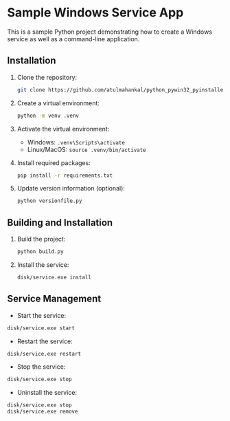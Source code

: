 # Sample Windows Service App

This is a sample Python project demonstrating how to create a Windows service as well as a command-line application.

## Installation

1. Clone the repository:
	```bash
	git clone https://github.com/atulmahankal/python_pywin32_pyinstaller
	```

2. Create a virtual environment:
	```bash
	python -m venv .venv
	```

3. Activate the virtual environment:
   - Windows: `.venv\Scripts\activate`
   - Linux/MacOS: `source .venv/bin/activate`

4. Install required packages: 
	```bash
	pip install -r requirements.txt
	```
	
5. Update version information (optional):
	```bash
	python versionfile.py
	```

## Building and Installation

1. Build the project:
	```bash
	python build.py
	```

2. Install the service:
	```bash
	disk/service.exe install
	```

## Service Management

- Start the service:
```bash
disk/service.exe start
```

- Restart the service:
```bash
disk/service.exe restart
```

- Stop the service:
```bash
disk/service.exe stop
```

- Uninstall the service:
```bash
disk/service.exe stop
disk/service.exe remove
```
